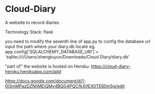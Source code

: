# Cloud-Diary
A website to record diaries

Technology Stack: flask

you need to modify the seventh line of app.py to config the database url 
input the path where your diary.db locate
eg. app.config['SQLALCHEMY_DATABASE_URI'] = 'sqlite:////Users/zhengluyun/Downloads/Cloud Diary/diary.db'

"part of" the website is hosted on Heroku: https://cloud-diary-heroku.herokuapp.com/add

https://docs.google.com/document/d/1-0l3mMPazDZNIiMEiQMy4BQG4PQCfkXifEX0TE60m5g/edit
